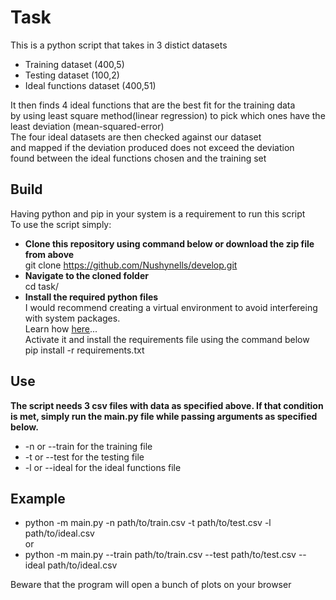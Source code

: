 # Task
This is a python script that takes in 3 distict datasets<br>

- Training dataset (400,5)
- Testing dataset (100,2)
- Ideal functions dataset (400,51)

It then finds 4 ideal functions that are the best fit for the training data<br> 
by using least square method(linear regression) to pick which ones have the<br>
least deviation (mean-squared-error)<br>
The four ideal datasets are then checked against our dataset <br>
and mapped if the deviation produced does not exceed the deviation<br>
found between the ideal functions chosen and the training set
<br>

## Build
Having python and pip in your system is a requirement to run this script<br>
To use the script simply: 
 - <strong>Clone this repository using command below or download the zip file from above</strong><br>
    git clone https://github.com/Nushynells/develop.git
 - <strong>Navigate to the cloned folder</strong><br>
    cd task/ <br>
 - <strong>Install the required python files</strong><br>
    I would recommend creating a virtual environment to avoid interfereing with system packages. <br>
    Learn how <a href="https://docs.python.org/3/library/venv.html#creating-virtual-environments">here</a>...<br>
    Activate it and install the requirements file using the command below<br>
    pip install -r requirements.txt
    
## Use
 <strong>The script needs 3 csv files with data as specified above. </strong>
 <strong>If that condition is met, simply run the main.py file while passing arguments as specified below. </strong>
  - -n or --train for the training file
  - -t or --test for the testing file
  - -l or --ideal for the ideal functions file
  
  ## Example
  - python -m main.py -n path/to/train.csv -t path/to/test.csv -l path/to/ideal.csv
  <br>or <br>
  - python -m main.py --train path/to/train.csv --test path/to/test.csv --ideal path/to/ideal.csv

  Beware that the program will open a bunch of plots on your browser
 
